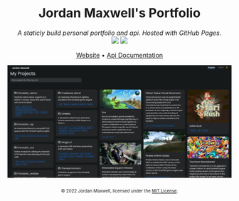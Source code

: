 <div align="center">
  <h1>Jordan Maxwell's Portfolio</h1>
  <i>A staticly build personal portfolio and api. Hosted with GitHub Pages.</i><br/>
  
  <img src="https://github.com/thetestgame/thetestgame.github.io/actions/workflows/build-deploy-github-pages.yml/badge.svg?branch=release"> 
  <img src="https://github.com/thetestgame/thetestgame.github.io/actions/workflows/build-docker-image.yml/badge.svg?branch=release">

  <a href="https://jordan-maxwell.info">Website</a>
  •
  <a href="https://jordan-maxwell.info/api/">Api Documentation</a>

  <a href="https://jordan-maxwell.info"><img src=".github/screenshot-projects.jpg"></a><br/><br/>
  <sub><sup>© 2022 Jordan Maxwell, licensed under the <a href="./LICENSE">MIT License</a>.</sup></sub>
</div>
